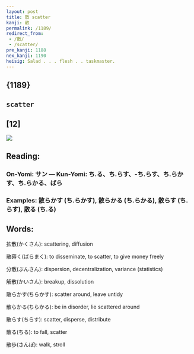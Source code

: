 ```yaml
---
layout: post
title: 散 scatter
kanji: 散
permalink: /1189/
redirect_from:
 - /散/
 - /scatter/
pre_kanji: 1188
nex_kanji: 1190
heisig: Salad . . . flesh . . taskmaster.
---
```


## {1189}

## `scatter`

## [12]

<div class="stroke"><img src="E695A3.png" /></div>

## Reading:

### On-Yomi: サン &mdash; Kun-Yomi: ち.る、ち.らす、-ち.らす、ち.らかす、ち.らかる、ばら

### Examples: 散らかす (ち.らかす), 散らかる (ち.らかる), 散らす (ち.らす), 散る (ち.る)

## Words:

拡散(かくさん): scattering, diffusion

散蒔く(ばらまく): to disseminate, to scatter, to give money freely

分散(ぶんさん): dispersion, decentralization, variance (statistics)

解散(かいさん): breakup, dissolution

散らかす(ちらかす): scatter around, leave untidy

散らかる(ちらかる): be in disorder, lie scattered around

散らす(ちらす): scatter, disperse, distribute

散る(ちる): to fall, scatter

散歩(さんぽ): walk, stroll
